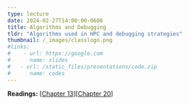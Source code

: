 ```yaml
---
type: lecture
date: 2024-02-27T14:00:00-0600
title: Algorithms and Debugging
tldr: "Algorithms used in HPC and debugging strategies"
thumbnail: /_images/classlogo.png
#links: 
#    - url: https://google.com
#      name: slides
#   - url: /static_files/presentations/code.zip
#      name: codes
---
```

**Readings:** [[Chapter 13](https://learning.oreilly.com/library/view/high-performance-computing/9780124202153/XHTML/B9780124201583000137/B9780124201583000137.xhtml)][[Chapter 20](https://learning.oreilly.com/library/view/high-performance-computing/9780124202153/XHTML/B9780124201583000204/B9780124201583000204.xhtml)]